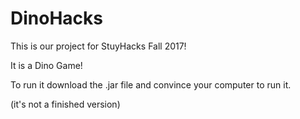 # DinoHacks

This is our project for StuyHacks Fall 2017!

It is a Dino Game!

To run it download the .jar file and convince your computer to run it.


(it's not a finished version)
